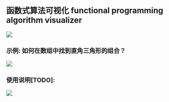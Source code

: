 ## 函数式算法可视化 functional programming algorithm visualizer


![](https://raw.githubusercontent.com/chanshunli/functional-programming-visualgo/master/website_preview.png)

### 示例: 如何在数组中找到直角三角形的组合？

![](https://raw.githubusercontent.com/chanshunli/functional-programming-visualgo/master/demo_fp_visualgo.gif)

### 使用说明[TODO]:

![](https://raw.githubusercontent.com/chanshunli/functional-programming-visualgo/master/usage.png)
